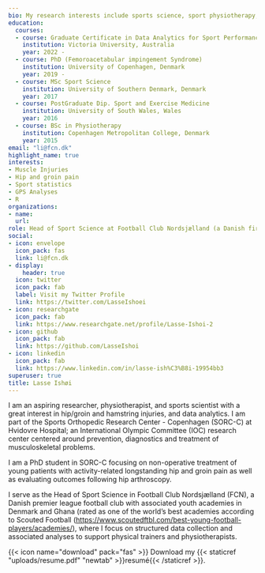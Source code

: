 ```yaml
---
bio: My research interests include sports science, sport physiotherapy, and sports injuries.
education:
  courses:
  - course: Graduate Certificate in Data Analytics for Sport Performance
    institution: Victoria University, Australia
    year: 2022 - 
  - course: PhD (Femoroacetabular impingement Syndrome)
    institution: University of Copenhagen, Denmark
    year: 2019 - 
  - course: MSc Sport Science
    institution: University of Southern Denmark, Denmark
    year: 2017
  - course: PostGraduate Dip. Sport and Exercise Medicine
    institution: University of South Wales, Wales
    year: 2016
  - course: BSc in Physiotherapy
    institution: Copenhagen Metropolitan College, Denmark
    year: 2015
email: "li@fcn.dk"
highlight_name: true
interests:
- Muscle Injuries
- Hip and groin pain
- Sport statistics
- GPS Analyses
- R
organizations:
- name:
  url: 
role: Head of Sport Science at Football Club Nordsjælland (a Danish first tier club), and post doc. at Hvidovre Hospital
social:
- icon: envelope
  icon_pack: fas
  link: li@fcn.dk
- display:
    header: true
  icon: twitter
  icon_pack: fab
  label: Visit my Twitter Profile
  link: https://twitter.com/LasseIshoei
- icon: researchgate
  icon_pack: fab
  link: https://www.researchgate.net/profile/Lasse-Ishoi-2
- icon: github
  icon_pack: fab
  link: https://github.com/LasseIshoi
- icon: linkedin
  icon_pack: fab
  link: https://www.linkedin.com/in/lasse-ish%C3%B8i-19954bb3
superuser: true
title: Lasse Ishøi
---
```


I am an aspiring researcher, physiotherapist, and sports scientist with a great interest in hip/groin and hamstring injuries, and data analytics. I am part of the Sports Orthopedic Research Center - Copenhagen (SORC-C) at Hvidovre Hospital; an International Olympic Committee (IOC) research center centered around prevention, diagnostics and treatment of musculoskeletal problems.

I am a PhD student in SORC-C focusing on non-operative treatment of young patients with activity-related longstanding hip and groin pain as well as evaluating outcomes following hip arthroscopy.

I serve as the Head of Sport Science in Football Club Nordsjælland (FCN), a Danish premier league football club with associated youth academies in Denmark and Ghana (rated as one of the world’s best academies according to Scouted Football (https://www.scoutedftbl.com/best-young-football-players/academies/), where I focus on structured data collection and associated analyses to support physical trainers and physiotherapists.

{{< icon name="download" pack="fas" >}} Download my {{< staticref "uploads/resume.pdf" "newtab" >}}resumé{{< /staticref >}}.
